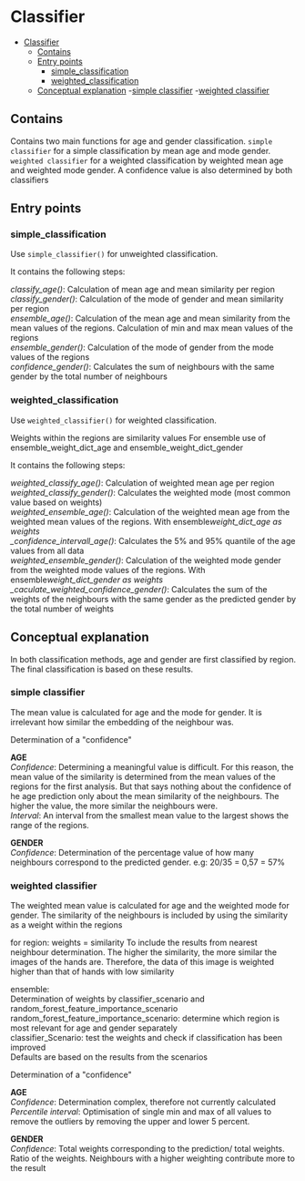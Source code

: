 # Classifier

- [Classifier](#Classifier)
  - [Contains](#contains)
  - [Entry points](#entry-points)
    - [simple_classification](#simple_classification)
    - [weighted_classification](#weighted_classification)
  - [Conceptual explanation](#conceptual-explanation) -[simple classifier](#simple-classifier) -[weighted classifier](#weighted-classifier)

## Contains

Contains two main functions for age and gender classification.
`simple classifier` for a simple classification by mean age and mode gender.
`weighted classifier` for a weighted classification by weighted mean age and weighted mode gender.
A confidence value is also determined by both classifiers

## Entry points

### simple_classification

Use `simple_classifier()` for unweighted classification.

It contains the following steps:

_classify_age()_: Calculation of mean age and mean similarity per region  
_classify_gender()_: Calculation of the mode of gender and mean similarity per region  
_ensemble_age()_: Calculation of the mean age and mean similarity from the mean values of the regions. Calculation of min and max mean values of the regions  
_ensemble_gender()_: Calculation of the mode of gender from the mode values of the regions  
_confidence_gender()_: Calculates the sum of neighbours with the same gender by the total number of neighbours

### weighted_classification

Use `weighted_classifier()` for weighted classification.

Weights within the regions are similarity values
For ensemble use of ensemble_weight_dict_age and ensemble_weight_dict_gender

It contains the following steps:

_weighted_classify_age()_: Calculation of weighted mean age per region  
_weighted_classify_gender()_: Calculates the weighted mode (most common value based on weights)  
_weighted_ensemble_age()_: Calculation of the weighted mean age from the weighted mean values of the regions. With ensemble*weight_dict_age as weights  
\_confidence_intervall_age()*: Calculates the 5% and 95% quantile of the age values from all data  
_weighted_ensemble_gender()_: Calculation of the weighted mode gender from the weighted mode values of the regions. With ensemble*weight_dict_gender as weights
\_caculate_weighted_confidence_gender()*: Calculates the sum of the weights of the neighbours with the same gender as the predicted gender by the total number of weights

## Conceptual explanation

In both classification methods, age and gender are first classified by region. The final classification is based on these results.

### simple classifier

The mean value is calculated for age and the mode for gender. It is irrelevant how similar the embedding of the neighbour was.

Determination of a "confidence"

**AGE**  
_Confidence_: Determining a meaningful value is difficult. For this reason, the mean value of the similarity is determined from the mean values of the regions for the first analysis. But that says nothing about the confidence of he age prediction only about the mean similarity of the neighbours. The higher the value, the more similar the neighbours were.  
_Interval_: An interval from the smallest mean value to the largest shows the range of the regions.

**GENDER**  
_Confidence_: Determination of the percentage value of how many neighbours correspond to the predicted gender. e.g: 20/35 = 0,57 = 57%

### weighted classifier

The weighted mean value is calculated for age and the weighted mode for gender. The similarity of the neighbours is included by using the similarity as a weight within the regions

for region:
weights = similarity
To include the results from nearest neighbour determination. The higher the similarity, the more similar the images of the hands are. Therefore, the data of this image is weighted higher than that of hands with low similarity

ensemble:  
Determination of weights by classifier_scenario and random_forest_feature_importance_scenario  
random_forest_feature_importance_scenario: determine which region is most relevant for age and gender separately  
classifier_Scenario: test the weights and check if classification has been improved  
Defaults are based on the results from the scenarios

Determination of a "confidence"

**AGE**  
_Confidence_: Determination complex, therefore not currently calculated  
_Percentile interval_: Optimisation of single min and max of all values to remove the outliers by removing the upper and lower 5 percent.

**GENDER**  
_Confidence_: Total weights corresponding to the prediction/ total weights. Ratio of the weights. Neighbours with a higher weighting contribute more to the result
